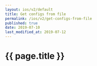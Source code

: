 ```yaml
---
layout: ios/v2/default
title: Get configs from file
permalink: /ios/v2/get-configs-from-file
published: true
date: 2019-07-10
last_modified_at: 2019-07-12
---
```


# {{ page.title }}
